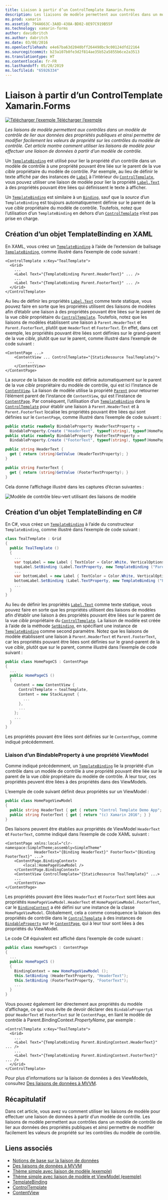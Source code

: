```yaml
---
title: Liaison à partir d’un ControlTemplate Xamarin.Forms
description: Les liaisons de modèle permettent aux contrôles dans un modèle de contrôle de lier aux données des propriétés publiques et ainsi permettre de modifier facilement les valeurs de propriété sur les contrôles du modèle de contrôle. Cet article montre comment utiliser les liaisons de modèle pour effectuer une liaison de données à partir d’un modèle de contrôle.
ms.prod: xamarin
ms.assetid: 794A663C-3A8D-438A-BD02-8E97C919B55F
ms.technology: xamarin-forms
author: davidbritch
ms.author: dabritch
ms.date: 03/08/2016
ms.openlocfilehash: e4e67ba63d2040bff264498bc9c00124dfd22164
ms.sourcegitcommit: b23a107b0fe3d2f814ae35b52a5855b6ce2a3513
ms.translationtype: HT
ms.contentlocale: fr-FR
ms.lasthandoff: 05/20/2019
ms.locfileid: "65926334"
---
```

# <a name="binding-from-a-xamarinforms-controltemplate"></a>Liaison à partir d’un ControlTemplate Xamarin.Forms

[![Télécharger l’exemple](~/media/shared/download.png) Télécharger l’exemple](https://developer.xamarin.com/samples/xamarin-forms/Templates/ControlTemplates/SimpleThemeWithTemplateBinding/)

_Les liaisons de modèle permettent aux contrôles dans un modèle de contrôle de lier aux données des propriétés publiques et ainsi permettre de modifier facilement les valeurs de propriété sur les contrôles du modèle de contrôle. Cet article montre comment utiliser les liaisons de modèle pour effectuer une liaison de données à partir d’un modèle de contrôle._

Un [`TemplateBinding`](xref:Xamarin.Forms.TemplateBinding) est utilisé pour lier la propriété d’un contrôle dans un modèle de contrôle à une propriété pouvant être liée sur le parent de la vue *cible* propriétaire du modèle de contrôle. Par exemple, au lieu de définir le texte affiché par des instances de [`Label`](xref:Xamarin.Forms.Label) à l’intérieur du [`ControlTemplate`](xref:Xamarin.Forms.ControlTemplate), vous pouvez utiliser une liaison de modèle pour lier la propriété [`Label.Text`](xref:Xamarin.Forms.Label.Text) à des propriétés pouvant être liées qui définissent le texte à afficher.

Un [`TemplateBinding`](xref:Xamarin.Forms.TemplateBinding) est similaire à un [`Binding`](xref:Xamarin.Forms.Binding), sauf que la *source* d’un `TemplateBinding` est toujours automatiquement définie sur le parent de la vue *cible* propriétaire du modèle de contrôle. Toutefois, notez que l’utilisation d’un `TemplateBinding` en dehors d’un [`ControlTemplate`](xref:Xamarin.Forms.ControlTemplate) n’est pas prise en charge.

## <a name="creating-a-templatebinding-in-xaml"></a>Création d’un objet TemplateBinding en XAML

En XAML, vous créez un [`TemplateBinding`](xref:Xamarin.Forms.TemplateBinding) à l’aide de l’extension de balisage [`TemplateBinding`](xref:Xamarin.Forms.Xaml.TemplateBindingExtension), comme illustré dans l’exemple de code suivant :

```xaml
<ControlTemplate x:Key="TealTemplate">
  <Grid>
    ...
    <Label Text="{TemplateBinding Parent.HeaderText}" ... />
    ...
    <Label Text="{TemplateBinding Parent.FooterText}" ... />
  </Grid>
</ControlTemplate>
```

Au lieu de définir les propriétés [`Label.Text`](xref:Xamarin.Forms.Label.Text) comme texte statique, vous pouvez faire en sorte que les propriétés utilisent des liaisons de modèles afin d’établir une liaison à des propriétés pouvant être liées sur le parent de la vue *cible* propriétaire du [`ControlTemplate`](xref:Xamarin.Forms.ControlTemplate). Toutefois, notez que les liaisons de modèles établissent une liaison à `Parent.HeaderText` et `Parent.FooterText`, plutôt que `HeaderText` et `FooterText`. En effet, dans cet exemple, les propriétés pouvant être liées sont définies sur le grand-parent de la vue *cible*, plutôt que sur le parent, comme illustré dans l’exemple de code suivant :

```xaml
<ContentPage ...>
    <ContentView ... ControlTemplate="{StaticResource TealTemplate}">
          ...
    </ContentView>
</ContentPage>
```

La *source* de la liaison de modèle est définie automatiquement sur le parent de la vue *cible* propriétaire du modèle de contrôle, qui est ici l’instance de [`ContentView`](xref:Xamarin.Forms.ContentView). La liaison de modèle utilise la propriété [`Parent`](xref:Xamarin.Forms.Element.Parent) pour retourner l’élément parent de l’instance de `ContentView`, qui est l’instance de [`ContentPage`](xref:Xamarin.Forms.ContentPage). Par conséquent, l’utilisation d’un [`TemplateBinding`](xref:Xamarin.Forms.TemplateBinding) dans le [`ControlTemplate`](xref:Xamarin.Forms.ControlTemplate) pour établir une liaison à `Parent.HeaderText` et à `Parent.FooterText` localise les propriétés pouvant être liées qui sont définies sur le `ContentPage`, comme illustré dans l’exemple de code suivant :

```csharp
public static readonly BindableProperty HeaderTextProperty =
  BindableProperty.Create ("HeaderText", typeof(string), typeof(HomePage), "Control Template Demo App");
public static readonly BindableProperty FooterTextProperty =
  BindableProperty.Create ("FooterText", typeof(string), typeof(HomePage), "(c) Xamarin 2016");

public string HeaderText {
  get { return (string)GetValue (HeaderTextProperty); }
}

public string FooterText {
  get { return (string)GetValue (FooterTextProperty); }
}
```

Cela donne l’affichage illustré dans les captures d’écran suivantes :

![](template-binding-images/teal-theme.png "Modèle de contrôle bleu-vert utilisant des liaisons de modèle")

## <a name="creating-a-templatebinding-in-c35"></a>Création d’un objet TemplateBinding en C&#35;

En C#, vous créez un [`TemplateBinding`](xref:Xamarin.Forms.TemplateBinding) à l’aide du constructeur `TemplateBinding`, comme illustré dans l’exemple de code suivant :

```csharp
class TealTemplate : Grid
{
  public TealTemplate ()
  {
    ...
    var topLabel = new Label { TextColor = Color.White, VerticalOptions = LayoutOptions.Center };
    topLabel.SetBinding (Label.TextProperty, new TemplateBinding ("Parent.HeaderText"));
    ...
    var bottomLabel = new Label { TextColor = Color.White, VerticalOptions = LayoutOptions.Center };
    bottomLabel.SetBinding (Label.TextProperty, new TemplateBinding ("Parent.FooterText"));
    ...
  }
}
```

Au lieu de définir les propriétés [`Label.Text`](xref:Xamarin.Forms.Label.Text) comme texte statique, vous pouvez faire en sorte que les propriétés utilisent des liaisons de modèles afin d’établir une liaison à des propriétés pouvant être liées sur le parent de la vue *cible* propriétaire du [`ControlTemplate`](xref:Xamarin.Forms.ControlTemplate). La liaison de modèle est créée à l’aide de la méthode [`SetBinding`](xref:Xamarin.Forms.BindableObject.SetBinding(Xamarin.Forms.BindableProperty,Xamarin.Forms.BindingBase)), en spécifiant une instance de [`TemplateBinding`](xref:Xamarin.Forms.TemplateBinding) comme second paramètre. Notez que les liaisons de modèle établissent une liaison à `Parent.HeaderText` et `Parent.FooterText`, car les propriétés pouvant être liées sont définies sur le grand-parent de la vue *cible*, plutôt que sur le parent, comme illustré dans l’exemple de code suivant :

```csharp
public class HomePageCS : ContentPage
{
  ...
  public HomePageCS ()
  {
    Content = new ContentView {
      ControlTemplate = tealTemplate,
      Content = new StackLayout {
        ...
      },
      ...
    };
    ...
  }
}
```

Les propriétés pouvant être liées sont définies sur le `ContentPage`, comme indiqué précédemment.

### <a name="binding-a-bindableproperty-to-a-viewmodel-property"></a>Liaison d’un BindableProperty à une propriété ViewModel

Comme indiqué précédemment, un [`TemplateBinding`](xref:Xamarin.Forms.TemplateBinding) lie la propriété d’un contrôle dans un modèle de contrôle à une propriété pouvant être liée sur le parent de la vue *cible* propriétaire du modèle de contrôle. À leur tour, ces propriétés peuvent être liées à des propriétés dans des ViewModels.

L’exemple de code suivant définit deux propriétés sur un ViewModel :

```csharp
public class HomePageViewModel
{
  public string HeaderText { get { return "Control Template Demo App"; } }
  public string FooterText { get { return "(c) Xamarin 2016"; } }
}
```

Des liaisons peuvent être établies aux propriétés de ViewModel `HeaderText` et `FooterText`, comme indiqué dans l’exemple de code XAML suivant :

```xaml
<ContentPage xmlns:local="clr-namespace:SimpleTheme;assembly=SimpleTheme"
             HeaderText="{Binding HeaderText}" FooterText="{Binding FooterText}" ...>
    <ContentPage.BindingContext>
        <local:HomePageViewModel />
    </ContentPage.BindingContext>
    <ContentView ControlTemplate="{StaticResource TealTemplate}" ...>
    ...
    </ContentView>
</ContentPage>
```

Les propriétés pouvant être liées `HeaderText` et `FooterText` sont liées aux propriétés `HomePageViewModel.HeaderText` et `HomePageViewModel.FooterText`, car le [`BindingContext`](xref:Xamarin.Forms.BindableObject.BindingContext) a été défini sur une instance de la classe `HomePageViewModel`. Globalement, cela a comme conséquence la liaison des propriétés de contrôle dans le [`ControlTemplate`](xref:Xamarin.Forms.ControlTemplate) à des instances de [`BindableProperty`](xref:Xamarin.Forms.BindableProperty) sur le [`ContentPage`](xref:Xamarin.Forms.ContentPage), qui à leur tour sont liées à des propriétés du ViewModel.

Le code C# équivalent est affiché dans l’exemple de code suivant :

```csharp
public class HomePageCS : ContentPage
{
  ...
  public HomePageCS ()
  {
    BindingContext = new HomePageViewModel ();
    this.SetBinding (HeaderTextProperty, "HeaderText");
    this.SetBinding (FooterTextProperty, "FooterText");
    ...
  }
}
```

Vous pouvez également lier directement aux propriétés du modèle d’affichage, ce qui vous évite de devoir déclarer des `BindableProperty`s pour `HeaderText` et `FooterText` sur le `ContentPage`, en liant le modèle de contrôle à Parent.BindingContext._PropertyName_, par exemple :

```xaml
<ControlTemplate x:Key="TealTemplate">
  <Grid>
    ...
    <Label Text="{TemplateBinding Parent.BindingContext.HeaderText}" ... />
    ...
    <Label Text="{TemplateBinding Parent.BindingContext.FooterText}" ... />
  </Grid>
</ControlTemplate>
```

Pour plus d’informations sur la liaison de données à des ViewModels, consultez [Des liaisons de données à MVVM](~/xamarin-forms/xaml/xaml-basics/data-bindings-to-mvvm.md).

## <a name="summary"></a>Récapitulatif

Dans cet article, vous avez vu comment utiliser les liaisons de modèle pour effectuer une liaison de données à partir d’un modèle de contrôle. Les liaisons de modèle permettent aux contrôles dans un modèle de contrôle de lier aux données des propriétés publiques et ainsi permettre de modifier facilement les valeurs de propriété sur les contrôles du modèle de contrôle.

## <a name="related-links"></a>Liens associés

- [Notions de base sur la liaison de données](~/xamarin-forms/xaml/xaml-basics/data-binding-basics.md)
- [Des liaisons de données à MVVM](~/xamarin-forms/xaml/xaml-basics/data-bindings-to-mvvm.md)
- [Thème simple avec liaison de modèle (exemple)](https://developer.xamarin.com/samples/xamarin-forms/Templates/ControlTemplates/SimpleThemeWithTemplateBinding/)
- [Thème simple avec liaison de modèle et ViewModel (exemple)](https://developer.xamarin.com/samples/xamarin-forms/templates/controltemplates/simplethemewithtemplatebindingandviewmodel/)
- [TemplateBinding](xref:Xamarin.Forms.TemplateBinding)
- [ControlTemplate](xref:Xamarin.Forms.ControlTemplate)
- [ContentView](xref:Xamarin.Forms.ContentView)
